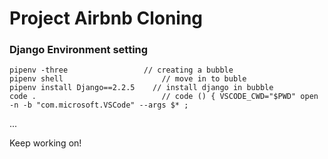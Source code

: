# Project Airbnb Cloning

### Django Environment setting

```
pipenv -three 	              // creating a bubble  
pipenv shell		              // move in to buble
pipenv install Django==2.2.5	// install django in bubble
code .			                  // code () { VSCODE_CWD="$PWD" open -n -b "com.microsoft.VSCode" --args $* ;
```

...

Keep working on!